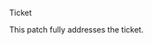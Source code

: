 Ticket <!--- Jira ticket number (e.g., 123). Delete if there's no ticket. Don't include full link or project name. -->

This patch fully addresses the ticket. <!--- If follow-up pull requests are needed, specify here. -->

<!--- If the change isn't maintenance related, update the tests at https://github.com/openvinotoolkit/openvino.genai/tree/master/tests or explain in the description why the tests don't need an update. -->
